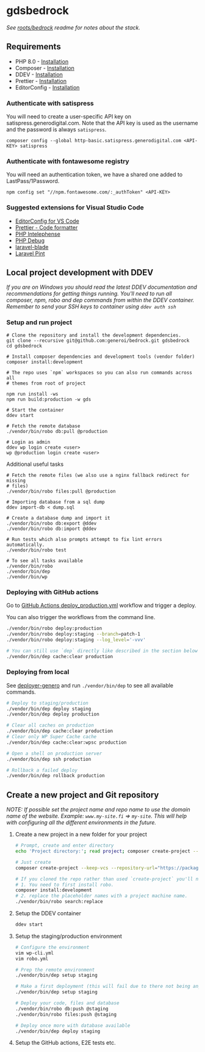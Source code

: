 # gdsbedrock

_See [roots/bedrock](https://github.com/roots/bedrock#readme) readme for notes about the stack._

## Requirements

- PHP 8.0 - [Installation](https://formulae.brew.sh/formula/php@8.0)
- Composer - [Installation](https://getcomposer.org/doc/00-intro.md#installation-linux-unix-macos)
- DDEV - [Installation](https://ddev.readthedocs.io/en/latest/users/install/ddev-installation/)
- Prettier - [Installation](https://prettier.io/docs/en/editors.html)
- EditorConfig - [Installation](https://editorconfig.org/#download)

### Authenticate with satispress

You will need to create a user-specific API key on satispress.generodigital.com. Note that the API key is used as the username and the password is always `satispress`.

    composer config --global http-basic.satispress.generodigital.com <API-KEY> satispress

### Authenticate with fontawesome registry

You will need an authentication token, we have a shared one added to LastPass/1Password.

    npm config set "//npm.fontawesome.com/:_authToken" <API-KEY>

### Suggested extensions for Visual Studio Code

- [EditorConfig for VS Code](https://marketplace.visualstudio.com/items?itemName=EditorConfig.EditorConfig)
- [Prettier - Code formatter](https://marketplace.visualstudio.com/items?itemName=esbenp.prettier-vscode)
- [PHP Intelephense](https://marketplace.visualstudio.com/items?itemName=bmewburn.vscode-intelephense-client)
- [PHP Debug](https://marketplace.visualstudio.com/items?itemName=xdebug.php-debug)
- [laravel-blade](https://marketplace.visualstudio.com/items?itemName=cjhowe7.laravel-blade)
- [Laravel Pint](https://marketplace.visualstudio.com/items?itemName=open-southeners.laravel-pint)

## Local project development with DDEV

_If you are on Windows you should read the latest DDEV documentation and recommendations for getting things running. You'll need to run all composer, npm, robo and dep commands from within the DDEV container. Remember to send your SSH keys to container using `ddev auth ssh`_

### Setup and run project

    # Clone the repository and install the development dependencies.
    git clone --recursive git@github.com:generoi/bedrock.git gdsbedrock
    cd gdsbedrock

    # Install composer dependencies and development tools (vendor folder)
    composer install:development

    # The repo uses `npm` workspaces so you can also run commands across all
    # themes from root of project

    npm run install -ws
    npm run build:production -w gds

    # Start the container
    ddev start

    # Fetch the remote database
    ./vendor/bin/robo db:pull @production

    # Login as admin
    ddev wp login create <user>
    wp @production login create <user>

Additional useful tasks

    # Fetch the remote files (we also use a nginx fallback redirect for missing
    # files)
    ./vendor/bin/robo files:pull @production

    # Importing database from a sql dump
    ddev import-db < dump.sql

    # Create a database dump and import it
    ./vendor/bin/robo db:export @ddev
    ./vendor/bin/robo db:import @ddev

    # Run tests which also prompts attempt to fix lint errors automatically.
    ./vendor/bin/robo test

    # To see all tasks available
    ./vendor/bin/robo
    ./vendor/bin/dep
    ./vendor/bin/wp

### Deploying with GitHub actions

Go to [GitHub Actions deploy_production.yml](https://github.com/generoi/gdsbedrock/actions/workflows/deploy_production.yml) workflow and trigger a deploy.

You can also trigger the workflows from the command line.

```sh
./vendor/bin/robo deploy:production
./vendor/bin/robo deploy:staging --branch=patch-1
./vendor/bin/robo deploy:staging --log_level='-vvv'

# You can still use `dep` directly like described in the section below
./vendor/bin/dep cache:clear production
```

### Deploying from local

See [deployer-genero](https://github.com/generoi/deployer-genero) and run `./vendor/bin/dep` to see all available commands.

```sh
# Deploy to staging/production
./vendor/bin/dep deploy staging
./vendor/bin/dep deploy production

# Clear all caches on production
./vendor/bin/dep cache:clear production
# Clear only WP Super Cache cache
./vendor/bin/dep cache:clear:wpsc production

# Open a shell on production server
./vendor/bin/dep ssh production

# Rollback a failed deploy
./vendor/bin/dep rollback production
```

## Create a new project and Git repository

_NOTE: If possible set the project name and repo name to use the domain name of the website. Example: `www.my-site.fi` => `my-site`. This will help with configuring all the different environments in the future._

1. Create a new project in a new folder for your project

   ```sh
   # Prompt, create and enter directory
   echo 'Project directory:'; read project; composer create-project --keep-vcs --repository-url="https://packagist.minasithil.genero.fi" generoi/bedrock:dev-master $project; cd $project;

   # Just create
   composer create-project --keep-vcs --repository-url="https://packagist.minasithil.genero.fi" generoi/bedrock:dev-master <project-dir>

   # If you cloned the repo rather than used `create-project` you'll need to:
   # 1. You need to first install robo.
   composer install:development
   # 2. replace the placeholder names with a project machine name.
   ./vendor/bin/robo search:replace
   ```

2. Setup the DDEV container

   ```sh
   ddev start
   ```

3. Setup the staging/production environment

   ```sh
   # Configure the environment
   vim wp-cli.yml
   vim robo.yml

   # Prep the remote environment
   ./vendor/bin/dep setup staging

   # Make a first deployment (this will fail due to there not being any database)
   ./vendor/bin/dep setup staging

   # Deploy your code, files and database
   ./vendor/bin/robo db:push @staging
   ./vendor/bin/robo files:push @staging

   # Deploy once more with database available
   ./vendor/bin/dep deploy staging
   ```

4. Setup the GitHub actions, E2E tests etc.
